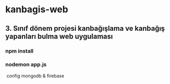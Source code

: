 # kanbagis-web
## 3. Sınıf dönem projesi kanbağışlama ve kanbağış yapanları bulma web uygulaması

### npm install
### nodemon app.js
 config mongodb & firebase
